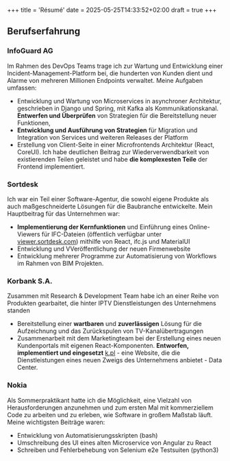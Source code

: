 +++
title = 'Résumé'
date = 2025-05-25T14:33:52+02:00
draft = true
+++

## Berufserfahrung

### InfoGuard AG

Im Rahmen des DevOps Teams trage ich zur Wartung und Entwicklung einer Incident-Management-Platform bei, die hunderten von Kunden dient und Alarme von mehreren Millionen Endpoints verwaltet. Meine Aufgaben umfassen:

- Entwicklung und Wartung von Microservices in asynchroner Architektur, geschrieben in Django und Spring, mit Kafka als Kommunikationskanal. **Entwerfen und Überprüfen** von Strategien für die Bereitstellung neuer Funktionen,
- **Entwicklung und Ausführung von Strategien** für Migration und Integration von Services und weiteren Releases der Platform
- Erstellung von Client-Seite in einer Microfrontends Architektur (React, CoreUI). Ich habe deutlichen Beitrag zur Wiederverwendbarkeit von existierenden Teilen geleistet und habe **die komplexesten Teile** der Frontend implementiert.

### Sortdesk

Ich war ein Teil einer Software-Agentur, die sowohl eigene Produkte als auch maßgeschneiderte Lösungen für die Baubranche entwickelte. Mein Hauptbeitrag für das Unternehmen war:

- **Implementierung der Kernfunktionen** und Einführung eines Online-Viewers für IFC-Dateien (öffentlich verfügbar unter [viewer.sortdesk.com](viewer.sortdesk.com)) mithilfe von React, ifc.js und MaterialUI 
- Entwicklung und VVeröffentlichung der neuen Firmenwebsite
- Entwicklung mehrerer Programme zur Automatisierung von Workflows im Rahmen von BIM Projekten.

### Korbank S.A.

Zusammen mit Research & Development Team habe ich an einer Reihe von Produkten gearbaitet, die hinter IPTV Dienstleistungen des Unternehmens standen

- Bereitstellung einer **wartbaren** und **zuverlässigen** Lösung für die Aufzeichnung und das Zurückspulen von TV-Kanalübertragungen 
- Zusammenarbeit mit dem Marketingteam bei der Erstellung eines neuen Kundenportals mit eigenen React-Komponenten.
**Entworfen, implementiert und eingesetzt** [k.pl](https://k.pl) - eine Website, die die Dienstleistungen eines neuen Zweigs des Unternehmens anbietet - Data Center.

### Nokia

Als Sommerpraktikant hatte ich die Möglichkeit, eine Vielzahl von Herausforderungen anzunehmen und zum ersten Mal mit kommerziellem Code zu arbeiten und zu erleben, wie Software in großem Maßstab läuft. Meine wichtigsten Beiträge waren:

- Entwicklung von Automatisierungsskripten (bash)
- Umschreibung des UI eines alten Microservice von Angular zu React
- Schreiben und Fehlerbehebung von Selenium e2e Testsuiten (python3)